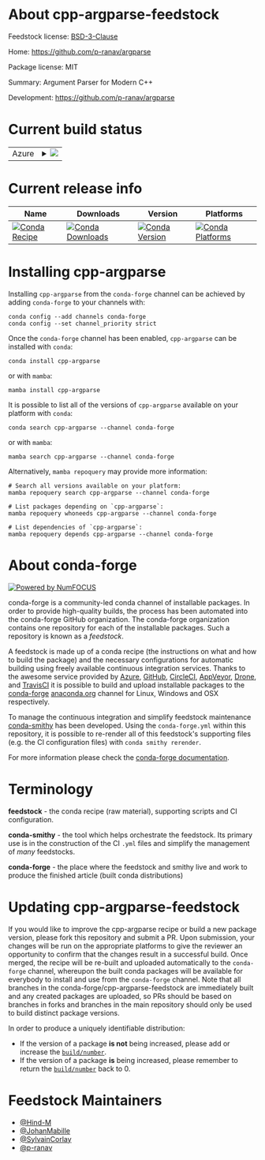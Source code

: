 About cpp-argparse-feedstock
============================

Feedstock license: [BSD-3-Clause](https://github.com/conda-forge/cpp-argparse-feedstock/blob/main/LICENSE.txt)

Home: https://github.com/p-ranav/argparse

Package license: MIT

Summary: Argument Parser for Modern C++ 

Development: https://github.com/p-ranav/argparse

Current build status
====================


<table>
    
  <tr>
    <td>Azure</td>
    <td>
      <details>
        <summary>
          <a href="https://dev.azure.com/conda-forge/feedstock-builds/_build/latest?definitionId=18104&branchName=main">
            <img src="https://dev.azure.com/conda-forge/feedstock-builds/_apis/build/status/cpp-argparse-feedstock?branchName=main">
          </a>
        </summary>
        <table>
          <thead><tr><th>Variant</th><th>Status</th></tr></thead>
          <tbody><tr>
              <td>linux_64</td>
              <td>
                <a href="https://dev.azure.com/conda-forge/feedstock-builds/_build/latest?definitionId=18104&branchName=main">
                  <img src="https://dev.azure.com/conda-forge/feedstock-builds/_apis/build/status/cpp-argparse-feedstock?branchName=main&jobName=linux&configuration=linux%20linux_64_" alt="variant">
                </a>
              </td>
            </tr><tr>
              <td>linux_aarch64</td>
              <td>
                <a href="https://dev.azure.com/conda-forge/feedstock-builds/_build/latest?definitionId=18104&branchName=main">
                  <img src="https://dev.azure.com/conda-forge/feedstock-builds/_apis/build/status/cpp-argparse-feedstock?branchName=main&jobName=linux&configuration=linux%20linux_aarch64_" alt="variant">
                </a>
              </td>
            </tr><tr>
              <td>linux_ppc64le</td>
              <td>
                <a href="https://dev.azure.com/conda-forge/feedstock-builds/_build/latest?definitionId=18104&branchName=main">
                  <img src="https://dev.azure.com/conda-forge/feedstock-builds/_apis/build/status/cpp-argparse-feedstock?branchName=main&jobName=linux&configuration=linux%20linux_ppc64le_" alt="variant">
                </a>
              </td>
            </tr><tr>
              <td>osx_64</td>
              <td>
                <a href="https://dev.azure.com/conda-forge/feedstock-builds/_build/latest?definitionId=18104&branchName=main">
                  <img src="https://dev.azure.com/conda-forge/feedstock-builds/_apis/build/status/cpp-argparse-feedstock?branchName=main&jobName=osx&configuration=osx%20osx_64_" alt="variant">
                </a>
              </td>
            </tr><tr>
              <td>osx_arm64</td>
              <td>
                <a href="https://dev.azure.com/conda-forge/feedstock-builds/_build/latest?definitionId=18104&branchName=main">
                  <img src="https://dev.azure.com/conda-forge/feedstock-builds/_apis/build/status/cpp-argparse-feedstock?branchName=main&jobName=osx&configuration=osx%20osx_arm64_" alt="variant">
                </a>
              </td>
            </tr><tr>
              <td>win_64</td>
              <td>
                <a href="https://dev.azure.com/conda-forge/feedstock-builds/_build/latest?definitionId=18104&branchName=main">
                  <img src="https://dev.azure.com/conda-forge/feedstock-builds/_apis/build/status/cpp-argparse-feedstock?branchName=main&jobName=win&configuration=win%20win_64_" alt="variant">
                </a>
              </td>
            </tr>
          </tbody>
        </table>
      </details>
    </td>
  </tr>
</table>

Current release info
====================

| Name | Downloads | Version | Platforms |
| --- | --- | --- | --- |
| [![Conda Recipe](https://img.shields.io/badge/recipe-cpp--argparse-green.svg)](https://anaconda.org/conda-forge/cpp-argparse) | [![Conda Downloads](https://img.shields.io/conda/dn/conda-forge/cpp-argparse.svg)](https://anaconda.org/conda-forge/cpp-argparse) | [![Conda Version](https://img.shields.io/conda/vn/conda-forge/cpp-argparse.svg)](https://anaconda.org/conda-forge/cpp-argparse) | [![Conda Platforms](https://img.shields.io/conda/pn/conda-forge/cpp-argparse.svg)](https://anaconda.org/conda-forge/cpp-argparse) |

Installing cpp-argparse
=======================

Installing `cpp-argparse` from the `conda-forge` channel can be achieved by adding `conda-forge` to your channels with:

```
conda config --add channels conda-forge
conda config --set channel_priority strict
```

Once the `conda-forge` channel has been enabled, `cpp-argparse` can be installed with `conda`:

```
conda install cpp-argparse
```

or with `mamba`:

```
mamba install cpp-argparse
```

It is possible to list all of the versions of `cpp-argparse` available on your platform with `conda`:

```
conda search cpp-argparse --channel conda-forge
```

or with `mamba`:

```
mamba search cpp-argparse --channel conda-forge
```

Alternatively, `mamba repoquery` may provide more information:

```
# Search all versions available on your platform:
mamba repoquery search cpp-argparse --channel conda-forge

# List packages depending on `cpp-argparse`:
mamba repoquery whoneeds cpp-argparse --channel conda-forge

# List dependencies of `cpp-argparse`:
mamba repoquery depends cpp-argparse --channel conda-forge
```


About conda-forge
=================

[![Powered by
NumFOCUS](https://img.shields.io/badge/powered%20by-NumFOCUS-orange.svg?style=flat&colorA=E1523D&colorB=007D8A)](https://numfocus.org)

conda-forge is a community-led conda channel of installable packages.
In order to provide high-quality builds, the process has been automated into the
conda-forge GitHub organization. The conda-forge organization contains one repository
for each of the installable packages. Such a repository is known as a *feedstock*.

A feedstock is made up of a conda recipe (the instructions on what and how to build
the package) and the necessary configurations for automatic building using freely
available continuous integration services. Thanks to the awesome service provided by
[Azure](https://azure.microsoft.com/en-us/services/devops/), [GitHub](https://github.com/),
[CircleCI](https://circleci.com/), [AppVeyor](https://www.appveyor.com/),
[Drone](https://cloud.drone.io/welcome), and [TravisCI](https://travis-ci.com/)
it is possible to build and upload installable packages to the
[conda-forge](https://anaconda.org/conda-forge) [anaconda.org](https://anaconda.org/)
channel for Linux, Windows and OSX respectively.

To manage the continuous integration and simplify feedstock maintenance
[conda-smithy](https://github.com/conda-forge/conda-smithy) has been developed.
Using the ``conda-forge.yml`` within this repository, it is possible to re-render all of
this feedstock's supporting files (e.g. the CI configuration files) with ``conda smithy rerender``.

For more information please check the [conda-forge documentation](https://conda-forge.org/docs/).

Terminology
===========

**feedstock** - the conda recipe (raw material), supporting scripts and CI configuration.

**conda-smithy** - the tool which helps orchestrate the feedstock.
                   Its primary use is in the construction of the CI ``.yml`` files
                   and simplify the management of *many* feedstocks.

**conda-forge** - the place where the feedstock and smithy live and work to
                  produce the finished article (built conda distributions)


Updating cpp-argparse-feedstock
===============================

If you would like to improve the cpp-argparse recipe or build a new
package version, please fork this repository and submit a PR. Upon submission,
your changes will be run on the appropriate platforms to give the reviewer an
opportunity to confirm that the changes result in a successful build. Once
merged, the recipe will be re-built and uploaded automatically to the
`conda-forge` channel, whereupon the built conda packages will be available for
everybody to install and use from the `conda-forge` channel.
Note that all branches in the conda-forge/cpp-argparse-feedstock are
immediately built and any created packages are uploaded, so PRs should be based
on branches in forks and branches in the main repository should only be used to
build distinct package versions.

In order to produce a uniquely identifiable distribution:
 * If the version of a package **is not** being increased, please add or increase
   the [``build/number``](https://docs.conda.io/projects/conda-build/en/latest/resources/define-metadata.html#build-number-and-string).
 * If the version of a package **is** being increased, please remember to return
   the [``build/number``](https://docs.conda.io/projects/conda-build/en/latest/resources/define-metadata.html#build-number-and-string)
   back to 0.

Feedstock Maintainers
=====================

* [@Hind-M](https://github.com/Hind-M/)
* [@JohanMabille](https://github.com/JohanMabille/)
* [@SylvainCorlay](https://github.com/SylvainCorlay/)
* [@p-ranav](https://github.com/p-ranav/)


